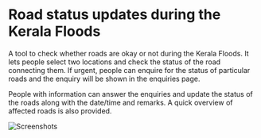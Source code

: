 Road status updates during the Kerala Floods
=================

A tool to check whether roads are okay or not during the Kerala Floods. It lets people select two locations and check the status of the road connecting them. If urgent, people can enquire for the status of particular roads and the enquiry will be shown in the enquiries page.

People with information can answer the enquiries and update the status of the roads along with the date/time and remarks. A quick overview of affected roads is also provided.

![Screenshots](https://raw.githubusercontent.com/AnandBaburajan/Road-Status-for-Kerala-Floods/master/app/demo.png)

